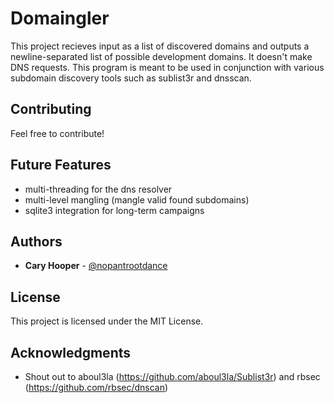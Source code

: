 # Domaingler

This project recieves input as a list of discovered domains and outputs a newline-separated list of possible development domains. It doesn't make DNS requests.  This program is meant to be used in conjunction with various subdomain discovery tools such as sublist3r and dnsscan.  

## Contributing

Feel free to contribute!

## Future Features

* multi-threading for the dns resolver
* multi-level mangling (mangle valid found subdomains)
* sqlite3 integration for long-term campaigns

## Authors

* **Cary Hooper** - [@nopantrootdance](https://github.com/caryhooper)

## License

This project is licensed under the MIT License.

## Acknowledgments

* Shout out to aboul3la (https://github.com/aboul3la/Sublist3r) and rbsec (https://github.com/rbsec/dnscan)
